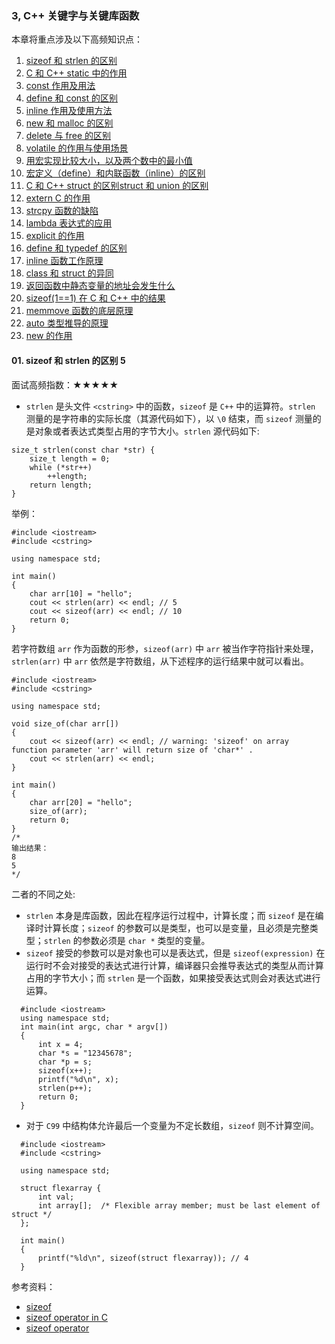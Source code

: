 ### 3, C++ 关键字与关键库函数

本章将重点涉及以下高频知识点：

1. [sizeof 和 strlen 的区别](https://leetcode.cn/leetbook/read/cmian-shi-tu-po/vw9445/)
2. [C 和 C++ static 中的作用](https://leetcode.cn/leetbook/read/cmian-shi-tu-po/vwrt6c/)
3. [const 作用及用法](https://leetcode.cn/leetbook/read/cmian-shi-tu-po/vwplqi/)
4. [define 和 const 的区别](https://leetcode.cn/leetbook/read/cmian-shi-tu-po/vwmd3e/)
5. [inline 作用及使用方法](https://leetcode.cn/leetbook/read/cmian-shi-tu-po/vwnolj/)
6. [new 和 malloc 的区别](https://leetcode.cn/leetbook/read/cmian-shi-tu-po/vwd4vd/)
7. [delete 与 free 的区别](https://leetcode.cn/leetbook/read/cmian-shi-tu-po/vw0gnh/)
8. [volatile 的作用与使用场景](https://leetcode.cn/leetbook/read/cmian-shi-tu-po/vwudo7/)
9. [用宏实现比较大小，以及两个数中的最小值](https://leetcode.cn/leetbook/read/cmian-shi-tu-po/vw2muv/)
10. [宏定义（define）和内联函数（inline）的区别](https://leetcode.cn/leetbook/read/cmian-shi-tu-po/vwvf0r/)
11. [C 和 C++ struct 的区别](https://leetcode.cn/leetbook/read/cmian-shi-tu-po/vw7qa3/)[struct 和 union 的区别](https://leetcode.cn/leetbook/read/cmian-shi-tu-po/vwltmm/)
12. [extern C 的作用](https://leetcode.cn/leetbook/read/cmian-shi-tu-po/vw8m56/)
13. [strcpy 函数的缺陷](https://leetcode.cn/leetbook/read/cmian-shi-tu-po/vwqjji/)
14. [lambda 表达式的应用](https://leetcode.cn/leetbook/read/cmian-shi-tu-po/vwegz6/)
15. [explicit 的作用](https://leetcode.cn/leetbook/read/cmian-shi-tu-po/vwoqg2/)
16. [define 和 typedef 的区别](https://leetcode.cn/leetbook/read/cmian-shi-tu-po/vwantg/)
17. [inline 函数工作原理](https://leetcode.cn/leetbook/read/cmian-shi-tu-po/vwv57t/)
18. [class 和 struct 的异同](https://leetcode.cn/leetbook/read/cmian-shi-tu-po/vwilr1/)
19. [返回函数中静态变量的地址会发生什么](https://leetcode.cn/leetbook/read/cmian-shi-tu-po/vwtne5/)
20. [sizeof(1==1) 在 C 和 C++ 中的结果](https://leetcode.cn/leetbook/read/cmian-shi-tu-po/vw3ox2/)
21. [memmove 函数的底层原理](https://leetcode.cn/leetbook/read/cmian-shi-tu-po/vwqxfc/)
22. [auto 类型推导的原理](https://leetcode.cn/leetbook/read/cmian-shi-tu-po/vw6ybe/)
23. [new 的作用](https://leetcode.cn/leetbook/read/cmian-shi-tu-po/vwwcws/)



#### 01. sizeof 和 strlen 的区别 5

面试高频指数：★★★★★

* `strlen` 是头文件 `<cstring>` 中的函数，`sizeof` 是 `C++` 中的运算符。`strlen` 测量的是字符串的实际长度（其源代码如下），以 `\0` 结束，而 `sizeof` 测量的是对象或者表达式类型占用的字节大小。`strlen` 源代码如下:

```
size_t strlen(const char *str) {
    size_t length = 0;
    while (*str++)
        ++length;
    return length;
}

```

举例：

```
#include <iostream>
#include <cstring>

using namespace std;

int main()
{
    char arr[10] = "hello";
    cout << strlen(arr) << endl; // 5
    cout << sizeof(arr) << endl; // 10
    return 0;
}

```


若字符数组 `arr` 作为函数的形参，`sizeof(arr)` 中 `arr` 被当作字符指针来处理，`strlen(arr)` 中 `arr` 依然是字符数组，从下述程序的运行结果中就可以看出。

```
#include <iostream>
#include <cstring>

using namespace std;

void size_of(char arr[])
{
    cout << sizeof(arr) << endl; // warning: 'sizeof' on array function parameter 'arr' will return size of 'char*' .
    cout << strlen(arr) << endl; 
}

int main()
{
    char arr[20] = "hello";
    size_of(arr); 
    return 0;
}
/*
输出结果：
8
5
*/

```

二者的不同之处:

* `strlen` 本身是库函数，因此在程序运行过程中，计算长度；而 `sizeof` 是在编译时计算长度；`sizeof` 的参数可以是类型，也可以是变量，且必须是完整类型；`strlen` 的参数必须是 `char *` 类型的变量。
* `sizeof` 接受的参数可以是对象也可以是表达式，但是 `sizeof(expression)` 在运行时不会对接受的表达式进行计算，编译器只会推导表达式的类型从而计算占用的字节大小；而 `strlen` 是一个函数，如果接受表达式则会对表达式进行运算。

```
  #include <iostream>
  using namespace std;
  int main(int argc, char * argv[])
  {
      int x = 4;
      char *s = "12345678";
      char *p = s;
      sizeof(x++);
      printf("%d\n", x);
      strlen(p++);
      return 0;
  }

```

* 对于 `C99` 中结构体允许最后一个变量为不定长数组，`sizeof` 则不计算空间。

```
  #include <iostream>
  #include <cstring>

  using namespace std;

  struct flexarray {
      int val;
      int array[];  /* Flexible array member; must be last element of struct */
  };

  int main()
  {
      printf("%ld\n", sizeof(struct flexarray)); // 4
  }

```

参考资料：

* [sizeof](https://leetcode.cn/link/?target=https://en.wikipedia.org/wiki/Sizeof)
* [sizeof operator in C](https://leetcode.cn/link/?target=https://www.geeksforgeeks.org/sizeof-operator-c/)
* [sizeof operator](https://leetcode.cn/link/?target=https://en.cppreference.com/w/cpp/language/sizeof)
